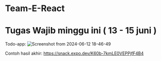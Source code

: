# Team-E-React

# Tugas Wajib minggu ini ( 13 - 15 juni )

Todo-app:
![Screenshot from 2024-06-12 18-46-49](https://github.com/playmakermz/Team-E-React/assets/60807663/c209a6f6-1b2d-41ef-9a37-47d63efb6dc9)




Contoh hasil akhir: https://snack.expo.dev/K60b-7kmLE0VEPPjfF4B4

